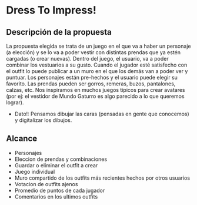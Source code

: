 # Dress To Impress!

## Descripción de la propuesta 
La propuesta elegida se trata de un juego en el que va a haber un personaje (a elección) y se lo va a poder vestir con distintas prendas que ya estén cargadas (o crear nuevas). Dentro del juego, el usuario, va a poder combinar los vestuarios a su gusto.
Cuando el jugador esté satisfecho con el outfit lo puede publicar a un muro en el que los demás van a poder ver y puntuar. Los personajes están pre-hechos y el usuario puede elegir su favorito. Las prendas pueden ser gorros, remeras, buzos, pantalones, calzas, etc. 
Nos inspiramos en muchos juegos típicos para crear avatares (por ej: el vestidor de Mundo Gaturro es algo parecido a lo que queremos lograr).
 - Dato!: Pensamos dibujar las caras (pensadas en gente que conocemos) y digitalizar los dibujos.


## Alcance 
- Personajes
- Eleccion de prendas y combinaciones
- Guardar o eliminar el outfit a crear
- Juego individual
- Muro compartido de los outfits más recientes hechos por otros usuarios
- Votacion de outfits ajenos
- Promedio de puntos de cada jugador
- Comentarios en los ultimos outfits

